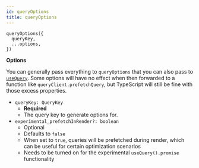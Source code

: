 ```yaml
---
id: queryOptions
title: queryOptions
---
```


```tsx
queryOptions({
  queryKey,
  ...options,
})
```

**Options**

You can generally pass everything to `queryOptions` that you can also pass to [`useQuery`](../../../useQuery.md). Some options will have no effect when then forwarded to a function like `queryClient.prefetchQuery`, but TypeScript will still be fine with those excess properties.

- `queryKey: QueryKey`
  - **Required**
  - The query key to generate options for.
- `experimental_prefetchInRender?: boolean`
  - Optional
  - Defaults to `false`
  - When set to `true`, queries will be prefetched during render, which can be useful for certain optimization scenarios
  - Needs to be turned on for the experimental `useQuery().promise` functionality
